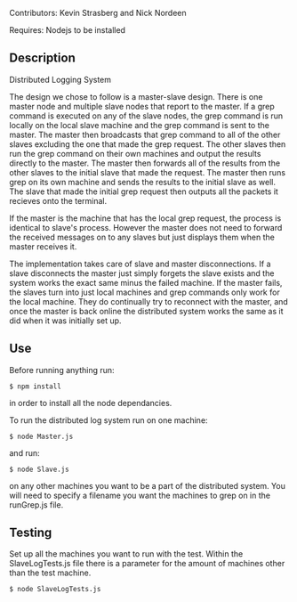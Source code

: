 Contributors: Kevin Strasberg and Nick Nordeen

Requires: Nodejs to be installed

## Description
Distributed Logging System

The design we chose to follow is a master-slave design. There is one master node and multiple slave nodes that report to the master. If a grep command is executed on any of the slave nodes, the grep command is run locally on the local slave machine and the grep command is sent to the master. The master then broadcasts that grep command to all of the other slaves excluding the one that made the grep request. The other slaves then run the grep command on their own machines and output the results directly to the master. The master then forwards all of the results from the other slaves to the initial slave that made the request. The master then runs grep on its own machine and sends the results to the initial slave as well. The slave that made the initial grep request then outputs all the packets it recieves onto the terminal.

If the master is the machine that has the local grep request, the process is identical to slave's process. However the master does not need to forward the received messages on to any slaves but just displays them when the master receives it. 

The implementation takes care of slave and master disconnections. If a slave disconnects the master just simply forgets the slave exists and the system works the exact same minus the failed machine. If the master fails, the slaves turn into just local machines and grep commands only work for the local machine. They do continually try to reconnect with the master, and once the master is back online the distributed system works the same as it did when it was initially set up.

## Use
Before running anything run:

    $ npm install

in order to install all the node dependancies.

To run the distributed log system run on one machine:

    $ node Master.js 

and run:

    $ node Slave.js

on any other machines you want to be a part of the distributed system. You will need to specify a filename you want the machines to grep on in the runGrep.js file.

## Testing
Set up all the machines you want to run with the test. Within the  SlaveLogTests.js file there is a parameter for the amount of machines other than the test machine.

    $ node SlaveLogTests.js
